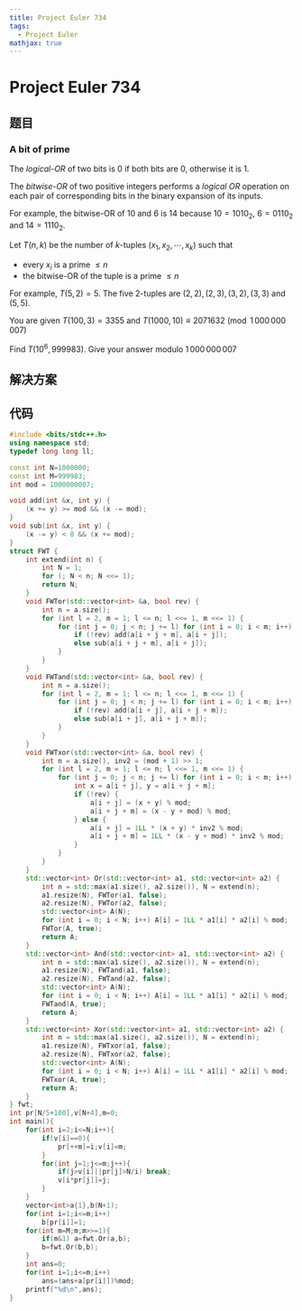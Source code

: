 ```yaml
---
title: Project Euler 734
tags:
  - Project Euler
mathjax: true
---
```

<escape><!-- more --></escape>
    
# Project Euler 734
## 题目
### A bit of prime



The *logical-OR* of two bits is $0$ if both bits are $0$, otherwise it is $1$.

The *bitwise-OR* of two positive integers performs a <i>logical OR</i> operation on each pair of corresponding bits in the binary expansion of its inputs.


For example, the bitwise-OR of $10$ and $6$ is $14$ because $10 = 1010_2$, $6 = 0110_2$ and $14 = 1110_2$.


Let $T(n, k)$ be the number of $k$-tuples $(x_1, x_2,\cdots,x_k)$ such that

 - every $x_i$ is a prime $\leq n$
 - the bitwise-OR of the tuple is a prime $\leq n$

For example, $T(5, 2)=5$. The five $2$-tuples are $(2, 2), (2, 3), (3, 2), (3, 3)$ and $(5, 5)$.

You are given $T(100, 3) = 3355$ and $T(1000, 10) \equiv 2071632 \pmod{1\,000\,000\,007}$


Find $T(10^6,999983)$. Give your answer modulo $1\,000\,000\,007$


## 解决方案


## 代码


```C++
#include <bits/stdc++.h>
using namespace std;
typedef long long ll;

const int N=1000000;
const int M=999983;
int mod = 1000000007;

void add(int &x, int y) {
    (x += y) >= mod && (x -= mod);
}
void sub(int &x, int y) {
    (x -= y) < 0 && (x += mod);
}
struct FWT {
    int extend(int n) {
        int N = 1;
        for (; N < n; N <<= 1);
        return N;
    }
    void FWTor(std::vector<int> &a, bool rev) {
        int n = a.size();
        for (int l = 2, m = 1; l <= n; l <<= 1, m <<= 1) {
            for (int j = 0; j < n; j += l) for (int i = 0; i < m; i++) {
                if (!rev) add(a[i + j + m], a[i + j]);
                else sub(a[i + j + m], a[i + j]);
            }
        }
    }
    void FWTand(std::vector<int> &a, bool rev) {
        int n = a.size();
        for (int l = 2, m = 1; l <= n; l <<= 1, m <<= 1) {
            for (int j = 0; j < n; j += l) for (int i = 0; i < m; i++) {
                if (!rev) add(a[i + j], a[i + j + m]);
                else sub(a[i + j], a[i + j + m]);
            }
        }
    }
    void FWTxor(std::vector<int> &a, bool rev) {
        int n = a.size(), inv2 = (mod + 1) >> 1;
        for (int l = 2, m = 1; l <= n; l <<= 1, m <<= 1) {
            for (int j = 0; j < n; j += l) for (int i = 0; i < m; i++) {
                int x = a[i + j], y = a[i + j + m];
                if (!rev) {
                    a[i + j] = (x + y) % mod;
                    a[i + j + m] = (x - y + mod) % mod;
                } else {
                    a[i + j] = 1LL * (x + y) * inv2 % mod;
                    a[i + j + m] = 1LL * (x - y + mod) * inv2 % mod;
                }
            }
        }
    }
    std::vector<int> Or(std::vector<int> a1, std::vector<int> a2) {
        int n = std::max(a1.size(), a2.size()), N = extend(n);
        a1.resize(N), FWTor(a1, false);
        a2.resize(N), FWTor(a2, false);
        std::vector<int> A(N);
        for (int i = 0; i < N; i++) A[i] = 1LL * a1[i] * a2[i] % mod;
        FWTor(A, true);
        return A;
    }
    std::vector<int> And(std::vector<int> a1, std::vector<int> a2) {
        int n = std::max(a1.size(), a2.size()), N = extend(n);
        a1.resize(N), FWTand(a1, false);
        a2.resize(N), FWTand(a2, false);
        std::vector<int> A(N);
        for (int i = 0; i < N; i++) A[i] = 1LL * a1[i] * a2[i] % mod;
        FWTand(A, true);
        return A;
    }
    std::vector<int> Xor(std::vector<int> a1, std::vector<int> a2) {
        int n = std::max(a1.size(), a2.size()), N = extend(n);
        a1.resize(N), FWTxor(a1, false);
        a2.resize(N), FWTxor(a2, false);
        std::vector<int> A(N);
        for (int i = 0; i < N; i++) A[i] = 1LL * a1[i] * a2[i] % mod;
        FWTxor(A, true);
        return A;
    }
} fwt;
int pr[N/5+100],v[N+4],m=0;
int main(){
    for(int i=2;i<=N;i++){
        if(v[i]==0){
            pr[++m]=i;v[i]=m;
        }
        for(int j=1;j<=m;j++){
            if(j>v[i]||pr[j]>N/i) break;
            v[i*pr[j]]=j;
        }
    }
    vector<int>a{1},b(N+1);
    for(int i=1;i<=m;i++)
        b[pr[i]]=1;
    for(int m=M;m;m>>=1){
        if(m&1) a=fwt.Or(a,b);
        b=fwt.Or(b,b);
    }
    int ans=0;
    for(int i=1;i<=m;i++)
        ans=(ans+a[pr[i]])%mod;
    printf("%d\n",ans);
}

```